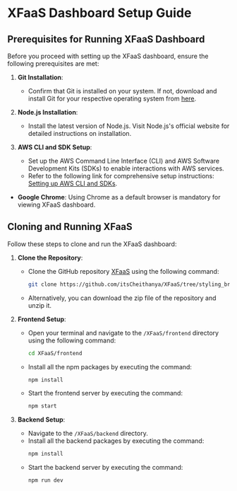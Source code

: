 # XFaaS Dashboard Setup Guide

## Prerequisites for Running XFaaS Dashboard

Before you proceed with setting up the XFaaS dashboard, ensure the following prerequisites are met:

1. **Git Installation**:
   - Confirm that Git is installed on your system. If not, download and install Git for your respective operating system from [here](https://git-scm.com/).

2. **Node.js Installation**:
   - Install the latest version of Node.js. Visit Node.js's official website for detailed instructions on installation.

3. **AWS CLI and SDK Setup**:
   - Set up the AWS Command Line Interface (CLI) and AWS Software Development Kits (SDKs) to enable interactions with AWS services.
   - Refer to the following link for comprehensive setup instructions: [Setting up AWS CLI and SDKs](https://docs.aws.amazon.com/cli/latest/userguide/cli-configure-files.html).

- **Google Chrome**: Using Chrome as a default browser is mandatory for viewing XFaaS dashboard.

## Cloning and Running XFaaS

Follow these steps to clone and run the XFaaS dashboard:

1. **Clone the Repository**:
   - Clone the GitHub repository [XFaaS](https://github.com/itsCheithanya/XFaaS.git) using the following command:
     ```bash
     git clone https://github.com/itsCheithanya/XFaaS/tree/styling_branch
     ```
   - Alternatively, you can download the zip file of the repository and unzip it.

2. **Frontend Setup**:
   - Open your terminal and navigate to the `/XFaaS/frontend` directory using the following command:
     ```bash
     cd XFaaS/frontend
     ```
   - Install all the npm packages by executing the command:
     ```bash
     npm install
     ```
   - Start the frontend server by executing the command:
     ```bash
     npm start
     ```

3. **Backend Setup**:
   - Navigate to the `/XFaaS/backend` directory.
   - Install all the backend packages by executing the command:
     ```bash
     npm install
     ```
   - Start the backend server by executing the command:
     ```bash
     npm run dev
     ```
